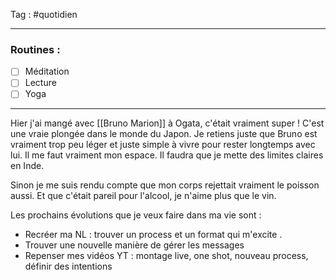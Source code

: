 Tag : #quotidien 
***

### Routines : 
- [ ] Méditation
- [ ] Lecture
- [ ] Yoga

***

Hier j'ai mangé avec [[Bruno Marion]] à Ogata, c'était vraiment super ! 
C'est une vraie plongée dans le monde du Japon.
Je retiens juste que Bruno est vraiment trop peu léger et juste simple à vivre pour rester longtemps avec lui. Il me faut vraiment mon espace. Il faudra que je mette des limites claires en Inde. 

Sinon je me suis rendu compte que mon corps rejettait vraiment le poisson aussi. Et que c'était pareil pour l'alcool, je n'aime plus que le vin. 

Les prochains évolutions que je veux faire dans ma vie sont : 
- Recréer ma NL : trouver un process et un format qui m'excite . 
- Trouver une nouvelle manière de gérer les messages
- Repenser mes vidéos YT : montage live, one shot, nouveau process, définir des intentions 


